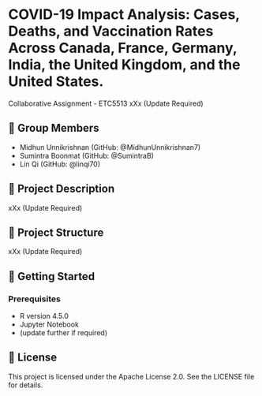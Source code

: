 # COVID-19 Impact Analysis: Cases, Deaths, and Vaccination Rates Across Canada, France, Germany, India, the United Kingdom, and the United States.
Collaborative Assignment - ETC5513
xXx (Update Required)

## 👥 Group Members
- Midhun Unnikrishnan (GitHub: @MidhunUnnikrishnan7)
- Sumintra Boonmat (GitHub: @SumintraB)
- Lin Qi (GitHub: @linqi70)

## 📌 Project Description
xXx (Update Required)

## 📁 Project Structure
xXx (Update Required)

## 🚀 Getting Started

### Prerequisites
- R version 4.5.0
- Jupyter Notebook
- (update further if required)

## 📜 License
This project is licensed under the Apache License 2.0.
See the LICENSE file for details.